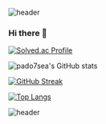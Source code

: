 ![header](https://capsule-render.vercel.app/api?type=waving&color=5356FF&height=250&section=header&text=pado7sea의%20GitHub&fontSize=70&fontColor=ffffff)

### Hi there 👋
[![Solved.ac Profile](http://mazassumnida.wtf/api/v2/generate_badge?boj=pado7sea)](https://solved.ac/pado7sea/)

![pado7sea's GitHub stats](https://github-readme-stats.vercel.app/api?username=pado7sea&show_icons=true&theme=transparent)

[![GitHub Streak](https://streak-stats.demolab.com?user=pado7sea&theme=blueberry-duo&date_format=%5BY.%5Dn.j)](https://git.io/streak-stats)

[![Top Langs](https://github-readme-stats.vercel.app/api/top-langs/?username=pado7sea)](https://github.com/pado7sea/github-readme-stats)

![header](https://capsule-render.vercel.app/api?type=waving&color=5356FF&height=200&section=footer)
